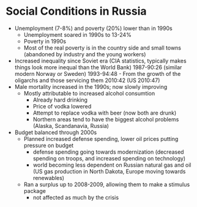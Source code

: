 # Social Conditions in Russia
- Unemployment (7-8%) and poverty (20%) lower than in 1990s
	- Unemployment soared in 1990s to 13-24%
	- Poverty in 1990s
	- Most of the real poverty is in the country side and small towns (abandoned by industry and the young workers)
- Increased inequality since Soviet era (CIA statistics, typically makes things look more inequal than the World Bank)
	1987-90:26 (similar modern Norway or Sweden)
	1993-94:48
		- From the growth of the oligarchs and those servicing them
	2010:42 (US 2010:47)
- Male mortality increased in the 1990s; now slowly improving
	- Mostly attributable to increased alcohol consumtion
		- Already hard drinking
		- Price of vodka lowered
		- Attempt to replace vodka with beer (now both are drunk)
		- Northern areas tend to have the biggest alcohol problems (Alaska, Scandanavia, Russia)
- Budget balanced through 2000s
	- Planned increased defense spending, lower oil prices putting pressure on budget
		- defense spending going towards modernization (decreased spending on troops, and increased spending on technology)
		- world becoming less dependent on Russian natural gas and oil (US gas production in North Dakota, Europe moving towards renewables)
	- Ran a surplus up to 2008-2009, allowing them to make a stimulus package
		- not affected as much by the crisis
